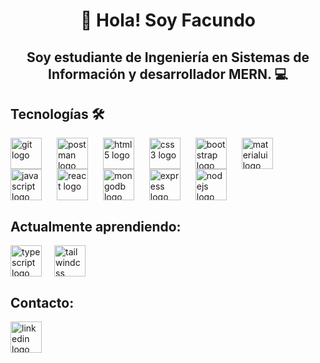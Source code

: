 <h1 align="center">👋 Hola! Soy Facundo</h1>

<h2 align="center">Soy estudiante de Ingeniería en Sistemas de Información y desarrollador MERN. 💻</h2>

<h2 align="left">Tecnologías 🛠️</h2>

<div align="left">
  <img src="https://cdn.simpleicons.org/git/F05032" height="50" alt="git logo" style="vertical-align: middle; margin-right: 20px;" />
  <img src="https://cdn.simpleicons.org/postman/FF6C37" height="50" alt="postman logo" style="vertical-align: middle; margin-right: 20px;" />
  <img src="https://cdn.simpleicons.org/html5/E34F26" height="50" alt="html5 logo" style="vertical-align: middle; margin-right: 20px;" />
  <img src="https://cdn.simpleicons.org/css3/1572B6" height="50" alt="css3 logo" style="vertical-align: middle; margin-right: 20px;" />
  <img src="https://cdn.simpleicons.org/bootstrap/7952B3" height="50" alt="bootstrap logo" style="vertical-align: middle; margin-right: 20px;" />
  <img src="https://cdn.simpleicons.org/mui/007FFF" height="50" alt="materialui logo" style="vertical-align: middle; margin-right: 20px;" />
  <img src="https://cdn.simpleicons.org/javascript/F7DF1E" height="50" alt="javascript logo" style="vertical-align: middle; margin-right: 20px;" />
  <img src="https://cdn.simpleicons.org/react/61DAFB" height="50" alt="react logo" style="vertical-align: middle; margin-right: 20px;" />
  <img src="https://cdn.simpleicons.org/mongodb/47A248" height="50" alt="mongodb logo" style="vertical-align: middle; margin-right: 20px;" />
  <img src="https://cdn.simpleicons.org/express/000000" height="50" alt="express logo" style="vertical-align: middle; margin-right: 20px;" />
  <img src="https://cdn.simpleicons.org/nodedotjs/339933" height="50" alt="nodejs logo" style="vertical-align: middle;" />
</div>

<h2 align="left">Actualmente aprendiendo:</h2>

<div style="display: flex; align-items: center;">
  <img src="https://cdn.simpleicons.org/typescript/3178C6" height="50" alt="typescript logo" style="vertical-align: middle; margin-right: 20px;" />
  <img src="https://cdn.simpleicons.org/tailwindcss/06B6D4" height="50" alt="tailwindcss logo" style="vertical-align: middle;" />
</div>

<h2 align="left">Contacto:</h2>

<div align="left">
  <a href="https://www.linkedin.com/in/fnsantillan" target="_blank">
      <img src="https://cdn.simpleicons.org/linkedin/0A66C2" height="50" alt="linkedin logo" style="vertical-align: middle;" />
  </a>
</div>
